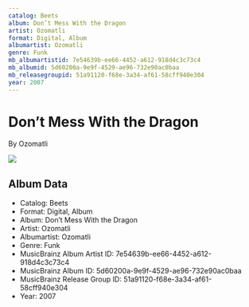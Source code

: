 ```yaml
---
catalog: Beets
album: Don’t Mess With the Dragon
artist: Ozomatli
format: Digital, Album
albumartist: Ozomatli
genre: Funk
mb_albumartistid: 7e54639b-ee66-4452-a612-918d4c3c73c4
mb_albumid: 5d60200a-9e9f-4529-ae96-732e90ac0baa
mb_releasegroupid: 51a91120-f68e-3a34-af61-58cff940e304
year: 2007
---
```


# Don’t Mess With the Dragon

By Ozomatli

![](../../assets/beetscovers/Ozomatli-Don’t_Mess_With_the_Dragon.jpg)

## Album Data

- Catalog: Beets
- Format: Digital, Album
- Album: Don’t Mess With the Dragon
- Artist: Ozomatli
- Albumartist: Ozomatli
- Genre: Funk
- MusicBrainz Album Artist ID: 7e54639b-ee66-4452-a612-918d4c3c73c4
- MusicBrainz Album ID: 5d60200a-9e9f-4529-ae96-732e90ac0baa
- MusicBrainz Release Group ID: 51a91120-f68e-3a34-af61-58cff940e304
- Year: 2007

